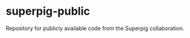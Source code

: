 superpig-public
===============

Repository for publicly available code from the Superpig collaboration.
